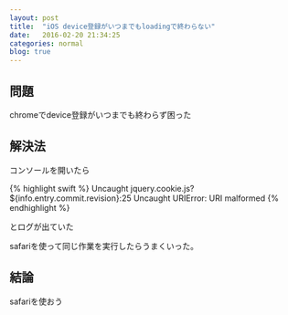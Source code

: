 ```yaml
---
layout: post
title:  "iOS device登録がいつまでもloadingで終わらない"
date:   2016-02-20 21:34:25
categories: normal
blog: true
---
```


## 問題
chromeでdevice登録がいつまでも終わらず困った


## 解決法

コンソールを開いたら

{% highlight swift %}
Uncaught jquery.cookie.js?${info.entry.commit.revision}:25 Uncaught
URIError: URI malformed
{% endhighlight %}

とログが出ていた

safariを使って同じ作業を実行したらうまくいった。

##  結論
safariを使おう
